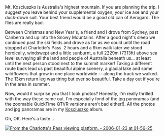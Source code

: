 <!--
.. title: Kosciuszko - A walk in the park
.. slug: 20060130kosciuszko
.. date: 2006/01/30 22:30:35
.. spellcheck_exceptions: Aerogard,Kosciuszko,QTVR,QuickTime,img,jpg,ri,src,srcset,sunburnt,vw,zoomable
.. tags: Photography, Travel
.. link: 
.. description: 
.. _Charlotte_pass_image_page: http://www.flickr.com/photos/edwin_steele/8395047739/
-->


Mt. Kosciuszko is Australia's highest mountain. If you are planning the trip, I suggest you leave behind your supplemental oxygen, your ice axe and your duck-down suit. Your best friend would be a good old can of Aerogard. The flies are really bad.

Between Christmas and New Year's, a friend and I drove from Sydney, past Canberra and up into the Snowy Mountains. After a good night's sleep we continued past the ski fields and drove as far as we could until the road stopped at Charlotte's Pass. 2 hours and a 9km walk later we stood heroically, windswept and a little sunburnt, a full 2229m (7313ft) above sea level surveying all the land and people of Australia beneath us... at least until the next person stood next to the summit marker! Taking a different route back lead us past beautiful alpine scenery, a glacial lake and some wildflowers that grow in one place worldwide -- along the track we walked. The 13km return leg was tiring but ever so beautiful. Take a day out if you're in the area in summer.

Now, would it surprise you that I took photos? Honestly, I'm really thrilled with the way these came out. I'm especially fond of the jpg panoramas (and the zoomable QuickTime QTVR versions aren't bad either!). All the photos and jpg panoramas are in my [Kosciuszko](http://www.flickr.com/photos/edwin_steele/sets/72157632562706220/) album.

Oh, OK. Here's a taste...

<a href="https://www.flickr.com/photos/edwin_steele/8395047739" title="From the Charlotte's Pass viewing platform. - 2006-01-23 at 01-56-25">
 <img class="ri"
   src="/assets/pictures/8395047739/medium_500.jpg"
   sizes="(max-width: 50em) 100vw,
          (min-width: 50em) 66vw"
   srcset="/assets/pictures/8395047739/small_240.jpg 240w, /assets/pictures/8395047739/medium_500.jpg 500w, /assets/pictures/8395047739/large_1024.jpg 1024w, /assets/pictures/8395047739/large-2048_2048.jpg 2048w"
   alt="From the Charlotte's Pass viewing platform. - 2006-01-23 at 01-56-25">
</a>


